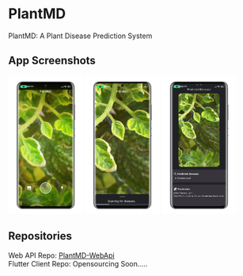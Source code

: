 # PlantMD
PlantMD: A Plant Disease Prediction System

## App Screenshots
<p>
    <img src="./images/screenshots/one.jpeg" alt="Scan Screen" style="width: 30%; height:auto;">
    <img src="./images/screenshots/two.jpeg" alt="Processing Screen" style="width: 30%; height:auto;">
    <img src="./images/screenshots/three.jpeg" alt="Results Screen" style="width: 30%; height:auto;">
</p>

## Repositories
Web API Repo: [PlantMD-WebApi](https://github.com/anuraglimbu/PlantMD-WebApi) <br>
Flutter Client Repo: Opensourcing Soon.....